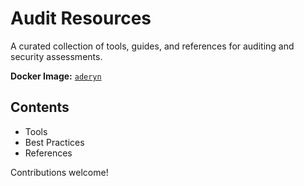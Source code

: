 # Audit Resources

A curated collection of tools, guides, and references for auditing and security assessments.

**Docker Image:** [`aderyn`](https://github.com/aderyn/audit-resources/pkgs/container/aderyn)

## Contents

- Tools
- Best Practices
- References

Contributions welcome!